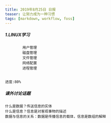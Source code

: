 ```yaml
---
title: 2019年8月25日 日报 
teaser: 让努力成为一种习惯
tags: [markdown, workflow, foss]
---
```




##### 1.LINUX学习
			用户管理
			磁盘管理
			文件管理
			网络配置
			进程管理

```
																		进度:80%
```
##### 课外讨论话题
	什么是数据？传送信息的实体
	什么是信息？信息是对客观事物的描述
	数据与信息的关系：数据是传播信息的载体，信息是数组的解释